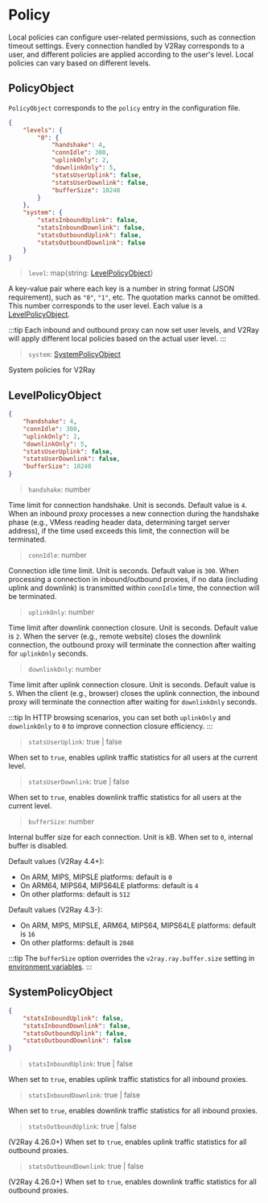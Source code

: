 # Policy

Local policies can configure user-related permissions, such as connection timeout settings. Every connection handled by V2Ray corresponds to a user, and different policies are applied according to the user's level. Local policies can vary based on different levels.

## PolicyObject

`PolicyObject` corresponds to the `policy` entry in the configuration file.

```json
{
    "levels": {
        "0": {
            "handshake": 4,
            "connIdle": 300,
            "uplinkOnly": 2,
            "downlinkOnly": 5,
            "statsUserUplink": false,
            "statsUserDownlink": false,
            "bufferSize": 10240
        }
    },
    "system": {
        "statsInboundUplink": false,
        "statsInboundDownlink": false,
        "statsOutboundUplink": false,
        "statsOutboundDownlink": false
    }
}
```

> `level`: map{string: [LevelPolicyObject](#levelpolicyobject)}

A key-value pair where each key is a number in string format (JSON requirement), such as `"0"`, `"1"`, etc. The quotation marks cannot be omitted. This number corresponds to the user level. Each value is a [LevelPolicyObject](#levelpolicyobject).

:::tip
Each inbound and outbound proxy can now set user levels, and V2Ray will apply different local policies based on the actual user level.
:::

> `system`: [SystemPolicyObject](#systempolicyobject)

System policies for V2Ray

## LevelPolicyObject

```json
{
    "handshake": 4,
    "connIdle": 300,
    "uplinkOnly": 2,
    "downlinkOnly": 5,
    "statsUserUplink": false,
    "statsUserDownlink": false,
    "bufferSize": 10240
}
```

> `handshake`: number

Time limit for connection handshake. Unit is seconds. Default value is `4`. When an inbound proxy processes a new connection during the handshake phase (e.g., VMess reading header data, determining target server address), if the time used exceeds this limit, the connection will be terminated.

> `connIdle`: number

Connection idle time limit. Unit is seconds. Default value is `300`. When processing a connection in inbound/outbound proxies, if no data (including uplink and downlink) is transmitted within `connIdle` time, the connection will be terminated.

> `uplinkOnly`: number

Time limit after downlink connection closure. Unit is seconds. Default value is `2`. When the server (e.g., remote website) closes the downlink connection, the outbound proxy will terminate the connection after waiting for `uplinkOnly` seconds.

> `downlinkOnly`: number

Time limit after uplink connection closure. Unit is seconds. Default value is `5`. When the client (e.g., browser) closes the uplink connection, the inbound proxy will terminate the connection after waiting for `downlinkOnly` seconds.

:::tip
In HTTP browsing scenarios, you can set both `uplinkOnly` and `downlinkOnly` to `0` to improve connection closure efficiency.
:::

> `statsUserUplink`: true | false

When set to `true`, enables uplink traffic statistics for all users at the current level.

> `statsUserDownlink`: true | false

When set to `true`, enables downlink traffic statistics for all users at the current level.

> `bufferSize`: number

Internal buffer size for each connection. Unit is kB. When set to `0`, internal buffer is disabled.

Default values (V2Ray 4.4+):

* On ARM, MIPS, MIPSLE platforms: default is `0`
* On ARM64, MIPS64, MIPS64LE platforms: default is `4`
* On other platforms: default is `512`

Default values (V2Ray 4.3-):

* On ARM, MIPS, MIPSLE, ARM64, MIPS64, MIPS64LE platforms: default is `16`
* On other platforms: default is `2048`

:::tip
The `bufferSize` option overrides the `v2ray.ray.buffer.size` setting in [environment variables](env.md#buffer-size-per-connection).
:::

## SystemPolicyObject

```json
{
    "statsInboundUplink": false,
    "statsInboundDownlink": false,
    "statsOutboundUplink": false,
    "statsOutboundDownlink": false
}
```

> `statsInboundUplink`: true | false

When set to `true`, enables uplink traffic statistics for all inbound proxies.

> `statsInboundDownlink`: true | false

When set to `true`, enables downlink traffic statistics for all inbound proxies.

> `statsOutboundUplink`: true | false

(V2Ray 4.26.0+) When set to `true`, enables uplink traffic statistics for all outbound proxies.

> `statsOutboundDownlink`: true | false

(V2Ray 4.26.0+) When set to `true`, enables downlink traffic statistics for all outbound proxies.
